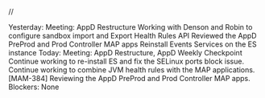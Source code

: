 //

Yesterday:
Meeting: AppD Restructure 
Working with Denson and Robin to configure sandbox import and Export Health Rules API 
Reviewed the AppD PreProd and Prod Controller MAP apps
Reinstall Events Services on the ES instance
Today:
Meeting: AppD Restructure, AppD Weekly Checkpoint
Continue working to re-install ES and fix the SELinux ports block issue.
Continue working to combine JVM health rules with the MAP applications. [MAM-384]
Reviewing the AppD PreProd and Prod Controller MAP apps.
Blockers: 
None

